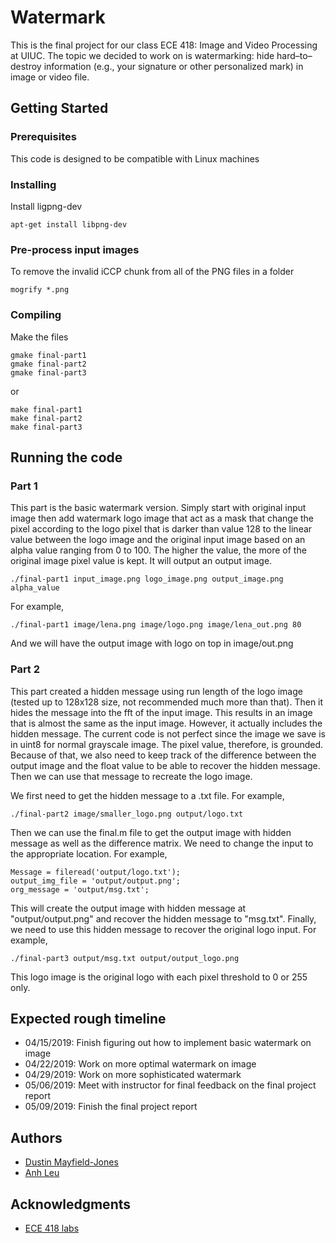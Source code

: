 # Watermark
This is the final project for our class ECE 418: Image and Video Processing at UIUC. The topic we decided to work on is watermarking: hide hard–to–destroy information (e.g., your signature or other personalized mark) in image or video file.

## Getting Started
### Prerequisites
This code is designed to be compatible with Linux machines

### Installing

Install ligpng-dev

```
apt-get install libpng-dev
```

### Pre-process input images
To remove the invalid iCCP chunk from all of the PNG files in a folder

```
mogrify *.png
```

### Compiling

Make the files

```
gmake final-part1
gmake final-part2
gmake final-part3
```
or
```
make final-part1
make final-part2
make final-part3
```

## Running the code

### Part 1
This part is the basic watermark version. Simply start with original input image then add watermark logo image that act as a mask that change the pixel according to the logo pixel that is darker than value 128 to the linear value between the logo image and the original input image based on an alpha value ranging from 0 to 100. The higher the value, the more of the original image pixel value is kept. It will output an output image.

```
./final-part1 input_image.png logo_image.png output_image.png alpha_value
```

For example,
```
./final-part1 image/lena.png image/logo.png image/lena_out.png 80
```

And we will have the output image with logo on top in image/out.png

### Part 2
This part created a hidden message using run length of the logo image (tested up to 128x128 size, not recommended much more than that). Then it hides the message into the fft of the input image. This results in an image that is almost the same as the input image. However, it actually includes the hidden message. The current code is not perfect since the image we save is in uint8 for normal grayscale image. The pixel value, therefore, is grounded. Because of that, we also need to keep track of the difference between the output image and the float value to be able to recover the hidden message. Then we can use that message to recreate the logo image.

We first need to get the hidden message to a .txt file. For example,
```
./final-part2 image/smaller_logo.png output/logo.txt
```

Then we can use the final.m file to get the output image with hidden message as well as the difference matrix. We need to change the input to the appropriate location. For example,
```
Message = fileread('output/logo.txt');
output_img_file = 'output/output.png';
org_message = 'output/msg.txt';
```

This will create the output image with hidden message at "output/output.png" and recover the hidden message to "msg.txt". Finally, we need to use this hidden message to recover the original logo input. For example,
```
./final-part3 output/msg.txt output/output_logo.png
```

This logo image is the original logo with each pixel threshold to 0 or 255 only.
 
## Expected rough timeline
* 04/15/2019: Finish figuring out how to implement basic watermark on image
* 04/22/2019: Work on more optimal watermark on image
* 04/29/2019: Work on more sophisticated watermark
* 05/06/2019: Meet with instructor for final feedback on the final project report
* 05/09/2019: Finish the final project report

## Authors

* [Dustin Mayfield-Jones](https://github.com/dmayfieldjones)
* [Anh Leu](https://github.com/hleu)

## Acknowledgments

* [ECE 418 labs](https://courses.engr.illinois.edu/ece418/sp2019/labs.html)
